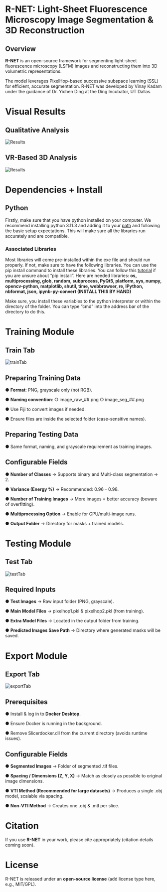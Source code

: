 # R-NET: Light-Sheet Fluorescence Microscopy Image Segmentation & 3D Reconstruction
## Overview

**R-NET** is an open-source framework for segmenting light-sheet fluorescence microscopy (LSFM) images and reconstructing them into 3D volumetric representations.

The model leverages PixelHop-based successive subspace learning (SSL) for efficient, accurate segmentation.
R-NET was developed by Vinay Kadam under the guidance of Dr. Yichen Ding at the Ding Incubator, UT Dallas.

# Visual Results
## Qualitative Analysis
![Results](https://drive.google.com/uc?export=view&id=1OKMQUmXL5gL5sAfkqpxfXgLC_tPivW1A)

## VR-Based 3D Analysis
![Results](https://drive.google.com/uc?export=view&id=1khC5tkY3OveJUbBQgd269FdONCY5c7Ao)

# Dependencies + Install
## Python
Firstly, make sure that you have python installed on your computer. We recommend installing python 3.11.3 and adding it to your [path](https://www.machinelearningplus.com/python/add-python-to-path-how-to-add-python-to-the-path-environment-variable-in-windows/) and following the basic setup expectations. This will make sure all the libraries run accurately and are compatible. 

### Associated Libraries 
Most libraries will come pre-installed within the exe file and should run properly. If not, make sure to have the following libraries. You can use the pip install command to install these libraries. You can follow this [tutorial](https://packaging.python.org/en/latest/tutorials/installing-packages/) if you are unsure about “pip install”. 
Here are needed libraries: **os, multiprocessing, glob, random, subprocess, PyQt5, platform, sys, numpy, opencv-python, matplotlib, shutil, time, webbrowser, re, IPython, nbformat, json, ipynb-py-convert (INSTALL THIS BY HAND)**

Make sure, you install these variables to the python interpreter or within the directory of the folder. You can type “cmd” into the address bar of the directory to do this. 

# Training Module
## Train Tab
![trainTab](https://drive.google.com/uc?export=view&id=119LspquAOys2FMjHfuuUWai9p89NBZt1)

## Preparing Training Data

● **Format**: PNG, grayscale only (not RGB).

● **Naming convention**:
  ○ image_raw_##.png
  ○ image_seg_##.png

● Use Fiji to convert images if needed.

● Ensure files are inside the selected folder (case-sensitive names).

## Preparing Testing Data

● Same format, naming, and grayscale requirement as training images.

## Configurable Fields

● **Number of Classes** → Supports binary and Multi-class segmentation → 2.

● **Variance (Energy %)** → Recommended: 0.96 – 0.98.

● **Number of Training Images** → More images = better accuracy (beware of overfitting).

● **Multiprocessing Option** → Enable for GPU/multi-image runs.

● **Output Folder** → Directory for masks + trained models.


# Testing Module
## Test Tab
![testTab](https://drive.google.com/uc?export=view&id=1yG60d0BITpk5J7Si5ednVVWVJt3Dg0PL)

## Required Inputs

● **Test Images** → Raw input folder (PNG, grayscale).

● **Main Model Files** → pixelhop1.pkl & pixelhop2.pkl (from training).

● **Extra Model Files** → Located in the output folder from training.

● **Predicted Images Save Path** → Directory where generated masks will be saved.

# Export Module
## Export Tab
![exportTab](https://drive.google.com/uc?export=view&id=1wIrNXDZlnRxarn0Em2Oo3eoXCRI7DJoR)

## Prerequisites

● Install & log in to **Docker Desktop**.

● Ensure Docker is running in the background.

● Remove Slicerdocker.dll from the current directory (avoids runtime issues).

## Configurable Fields

● **Segmented Images** → Folder of segmented .tif files.

● **Spacing / Dimensions (Z, Y, X)** → Match as closely as possible to original image dimensions.

● **VTI Method (Recommended for large datasets)** → Produces a single .obj model, scalable via spacing.

● **Non-VTI Method** → Creates one .obj & .mtl per slice.


# Citation

If you use **R-NET** in your work, please cite appropriately (citation details coming soon).

# License

R-NET is released under an **open-source license** (add license type here, e.g., MIT/GPL).







